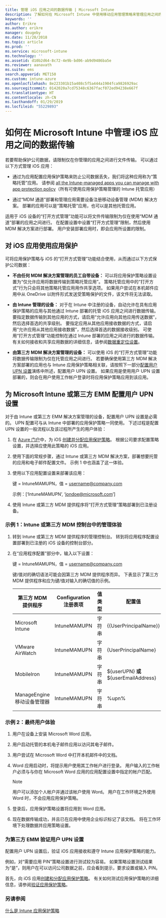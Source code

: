 ```yaml
---
title: 管理 iOS 应用之间的数据传输 | Microsoft Intune
description: 了解如何在 Microsoft Intune 中使用移动应用管理策略来管理应用之间的数据传输。
keywords: ''
author: Erikre
ms.author: erikre
manager: dougeby
ms.date: 11/28/2018
ms.topic: article
ms.prod: ''
ms.service: microsoft-intune
ms.technology: ''
ms.assetid: d10b2d64-8c72-4e9b-bd06-ab9d9486ba5e
ms.reviewer: aanavath
ms.suite: ems
search.appverid: MET150
ms.custom: intune-azure
ms.openlocfilehash: 8e223301b15a408c5f5a444a1904fca9826929ac
ms.sourcegitcommit: 0142020a7cd75348c6367facf072ed94238e667f
ms.translationtype: HT
ms.contentlocale: zh-CN
ms.lasthandoff: 01/29/2019
ms.locfileid: "55229893"
---
```

# <a name="how-to-manage-data-transfer-between-ios-apps-in-microsoft-intune"></a>如何在 Microsoft Intune 中管理 iOS 应用之间的数据传输

若要帮助保护公司数据，请限制仅在你管理的应用之间进行文件传输。 可以通过以下方式管理 iOS 应用：

-   通过为应用配置应用保护策略来防止公司数据丢失，我们将这种应用称为“策略托管”应用。 请参阅 [all the Intune-managed apps you can manage with app protection policy](https://www.microsoft.com/cloud-platform/microsoft-intune-apps)（所有可使用应用保护策略管理的 Intune 托管应用）

-   通过“MDM 通道”部署和管理应用需要设备注册移动设备管理 (MDM) 解决方案。 部署的应用可以是“策略托管”应用，也可以是其他托管应用。

适用于 iOS 设备的“打开方式管理”功能可以将文件传输限制为仅在使用“MDM 通道”部署的应用之间进行。 在配置设置中设置“打开方式管理”限制，然后使用 MDM 解决方案进行部署。  用户安装部署应用时，即会应用所设置的限制。

##  <a name="use-app-protection-with-ios-apps"></a>对 iOS 应用使用应用保护
可将应用保护策略与 iOS 的“打开方式管理”功能结合使用，从而通过以下方式保护公司数据：

-   **不由任何 MDM 解决方案管理的员工自带设备：** 可以将应用保护策略设置设置为“仅允许应用将数据传输到策略托管应用”。 策略托管应用中的“打开方式”行为只会将其他策略托管应用用作共享选项。 如果用户尝试在本机邮件应用中从 OneDrive 以附件形式发送受策略保护的文件，该文件将无法读取。

-   **由 Intune 管理的设备：** 对于在 Intune 中注册的设备，自动允许在具有应用保护策略的应用与其他通过 Intune 部署的托管 iOS 应用之间进行数据传输。 要指定数据传输到其他应用的方式，请启用“允许应用向其他应用传送数据”，然后选择首选的共享级别。 要指定应用从其他应用接收数据的方式，请启用“允许应用从其他应用接收数据”，然后选择首选的数据接收级别。 可使用“打开方式管理”功能控制在通过 Intune 部署的应用之间进行的数据传输。 有关如何接收和共享应用数据的详细信息，请参阅[数据重定位设置](app-protection-policy-settings-ios.md#data-protection)。   

-   **由第三方 MDM 解决方案管理的设备：** 可以使用 iOS 的“打开方式管理”功能将数据传输限制为仅在托管应用之间进行。
若要确保使用第三方 MDM 解决方案部署的应用也与 Intune 应用保护策略相关联，请按照下一部分[配置用户 UPN 设置](#configure-user-upn-setting-for-microsoft-intune-or-third-party-emm)演练中所述，配置用户 UPN 设置。 如果应用是使用用户 UPN 设置部署的，则会在用户使用工作帐户登录时将应用保护策略应用到该应用。

## <a name="configure-user-upn-setting-for-microsoft-intune-or-third-party-emm"></a>为 Microsoft Intune 或第三方 EMM 配置用户 UPN 设置
对于由 Intune 或第三方 EMM 解决方案管理的设备，配置用户 UPN 设置是必需的。 UPN 配置可与从 Intune 中部署的应用保护策略一同使用。 下述过程是配置 UPN 设置的一般流程以及该过程所产生的用户体验：

1.  在 [Azure 门户](https://portal.azure.com)中，为 iOS [创建并分配应用保护策略](app-protection-policies.md)。 根据公司要求配置策略设置，并选择应使用此策略的 iOS 应用。

2.  使用下面的常规步骤，通过 Intune 或第三方 MDM 解决方案，部署想要托管的应用和电子邮件配置文件。 示例 1 中也涵盖了这一体验。

3.  使用以下应用配置设置来部署该应用：

      键 = IntuneMAMUPN，值 = <username@company.com>

      示例：[‘IntuneMAMUPN’, ‘jondoe@microsoft.com’]

4.  使用 Intune 或第三方 MDM 提供程序将“打开方式管理”策略部署到已注册设备。


### <a name="example-1-admin-experience-in-intune-or-third-party-mdm-console"></a>示例 1：Intune 或第三方 MDM 控制台中的管理体验

1. 转到 Intune 或第三方 MDM 提供程序的管理控制台。 转到将应用程序配置设置部署到已注册的 iOS 设备的控制台部分。

2. 在“应用程序配置”部分中，输入以下设置：

   键 = IntuneMAMUPN，值 = <username@company.com>

   键/值对的确切语法可能会因第三方 MDM 提供程序而异。 下表显示了第三方 MDM 提供程序和应为键/值对输入的确切值的示例。

   |第三方 MDM 提供程序| Configuration 注册表项 | 值类型 | 配置值|
   | ------- | ---- | ---- | ---- |
   |Microsoft Intune| IntuneMAMUPN | 字符串 | {{UserPrincipalName}}|
   |VMware AirWatch| IntuneMAMUPN | 字符串 | {UserPrincipalName}|
   |MobileIron | IntuneMAMUPN | 字符串 | ${userUPN} **或** ${userEmailAddress} |
   |ManageEngine 移动设备管理器 | IntuneMAMUPN | 字符串 | %upn% |


### <a name="example-2-end-user-experience"></a>示例 2：最终用户体验

1.  用户在设备上安装 Microsoft Word 应用。

2.  用户启动托管的本机电子邮件应用以访问其电子邮件。

3.  用户尝试在 Microsoft Word 中打开本机邮件中的文档。

4.  Word 应用启动时，将提示用户使用其工作帐户进行登录。 用户输入的工作帐户必须与与你在 Microsoft Word 应用的应用配置设置中指定的帐户匹配。

    > [!NOTE]
    > 用户可以添加个人帐户并通过该帐户使用 Word。 用户在工作环境之外使用 Word 时，不会应用应用保护策略。 

5.  登录后，应用保护策略设置将应用到 Word 应用。

6.  现在数据传输成功，并且已在应用中使用企业标识标记了该文档。  将在工作环境下处理数据并应用策略设置。 

### <a name="validate-user-upn-setting-for-third-party-emm"></a>为第三方 EMM 验证用户 UPN 设置

配置用户 UPN 设置后，验证 iOS 应用接收和遵守 Intune 应用保护策略的能力。

例如，对“需要应用 PIN”策略设置进行测试较为容易。 如果策略设置测试结果为“是”，则用户在可以访问公司数据之前，应会看到提示，要求设置或输入 PIN。

首先，向 iOS 应用[创建和分配应用保护策略](app-protection-policies.md)。 有关如何测试应用保护策略的详细信息，请参阅[验证应用保护策略](app-protection-policies-validate.md)。


### <a name="see-also"></a>另请参阅
[什么是 Intune 应用保护策略](app-protection-policy.md)